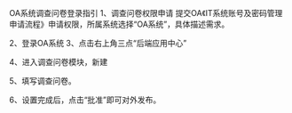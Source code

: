 OA系统调查问卷登录指引
1、调查问卷权限申请
提交OA《IT系统账号及密码管理申请流程》申请权限，所属系统选择“OA系统”，具体描述需求。

2、登录OA系统
3、点击右上角三点“后端应用中心”

4、进入调查问卷模块，新建

5、填写调查问卷。

6、设置完成后，点击“批准”即可对外发布。